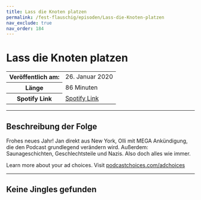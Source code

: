 ```yaml
---
title: Lass die Knoten platzen
permalink: /fest-flauschig/episoden/Lass-die-Knoten-platzen
nav_exclude: true
nav_order: 184
---
```


# Lass die Knoten platzen
<table class="resp-table dcf-table dcf-table-responsive dcf-table-bordered dcf-table-striped dcf-w-100%">
                    <tbody>
                        <tr>
                            <th scope="row">Veröffentlich am:</th>
                            <td data-label="Veröffentlich am:">26. Januar 2020</td>
                        </tr>
                        <tr>
                            <th scope="row">Länge </th>
                            <td data-label="Länge ">86 Minuten</td>
                        </tr><tr>
                                <th scope="row">Spotify Link</th>
                                <td data-label="Spotify Link"><a href="https://open.spotify.com/episode/4c2oNZNJHxQl0RtQcRGBCh">Spotify Link</a></td>
                            </tr></tbody>
                </table>

***

## Beschreibung der Folge

<div>
Frohes neues Jahr! Jan direkt aus New York, Olli mit MEGA Ankündigung, die den Podcast grundlegend verändern wird. Außerdem: Saunageschichten, Geschlechtsteile und Nazis. Also doch alles wie immer.<p> </p><p>Learn more about your ad choices. Visit <a href="https://podcastchoices.com/adchoices">podcastchoices.com/adchoices</a></p>  
</div>

***

## Keine Jingles gefunden